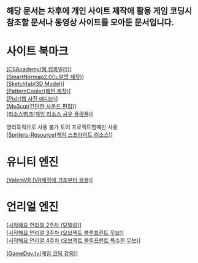 ## 해당 문서는 차후에 개인 사이트 제작에 활용  게임 코딩시 참조할 문서나 동영상 사이트를 모아둔 문서입니다.

# 사이트 북마크
[[CSAcademy(웹 컴파일러)]](https://csacademy.com/workspace/)  
[[SmartNormap2.0(노말맵 제작)]](http://www.smart-page.net/smartnormal/)  
[[Sketchfab(3D Model)]](https://sketchfab.com/)  
[[PatternCooler(패턴 제작)]](https://www.patterncooler.com/)  
[[Pixlr(웹 사진 에디터)]](https://pixlr.com/kr/e/)  
[[Mp3cut(간단한 사운드 편집)]](https://mp3cut.net/ko/)  
[[리소스뱅크(게임 리소스 공유 플랫폼)]](https://resourcebank.or.kr/index.php)  

영리목적으로 사용 불가 토이 프로젝트할때만 사용  
[[Spriters-Resource(게임 스프라이트 리소스)]](https://www.spriters-resource.com/)  

# 유니티 엔진  
[[ValemVR (VR제작에 기초부터 응용)]](https://www.youtube.com/c/ValemVR/videos)  

# 언리얼 엔진  
[[시작해요 언리얼 2주차 (모델링)]](https://youtu.be/5t_bfpyk18c)  
[[시작해요 언리얼 3주차 (오브젝트 블루프린트 무브)]](https://youtu.be/5t_bfpyk18c)  
[[시작해요 언리얼 4주차 (오브젝트 블루프린트 특수한 무브)]](https://youtu.be/5t_bfpyk18c)  


[[GameDev.tv(게임 코딩 강의)]](https://www.gamedev.tv/courses/)  
